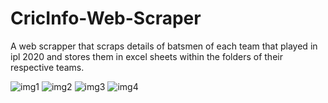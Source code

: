 # CricInfo-Web-Scraper
A web scrapper that scraps details of batsmen of each team that played in ipl 2020 and stores them in excel sheets within the folders of their respective teams.


![img1](https://user-images.githubusercontent.com/69403155/127789792-4457c818-0c0b-41a3-af0d-53e1f08380e4.JPG)
![img2](https://user-images.githubusercontent.com/69403155/127789795-a0d02b0a-d611-4526-b268-a11fc4d733f1.JPG)
![img3](https://user-images.githubusercontent.com/69403155/127789796-bacbd258-19c4-40e7-8d99-cf9e460747c8.JPG)
![img4](https://user-images.githubusercontent.com/69403155/127789779-4beb14e8-0587-4e10-8f30-2bf794274096.JPG)



